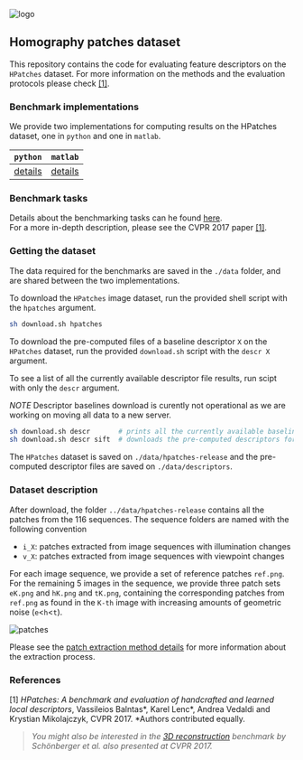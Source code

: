![logo](https://hpatches.github.io/assets/hpatches-logo.png "logo") 
## Homography patches dataset 

This repository contains the code for evaluating feature descriptors
on the `HPatches` dataset. For more information on the methods and the
evaluation protocols please check [[1]](#refs).

### Benchmark implementations

We provide two implementations for computing results on the HPatches
dataset, one in `python` and one in `matlab`.

| `python`        |   `matlab`  |
| ------------- |:-------------:|
|  [details](python/readme.md) | [details](matlab/README.md) |

### Benchmark tasks

Details about the benchmarking tasks can he found
[here](docs/tasks.md).  
For a more in-depth description, please see the CVPR
2017 paper [[1]](#refs).

### Getting the dataset

The data required for the benchmarks are saved in the `./data` folder,
and are shared between the two implementations.

To download the `HPatches` image dataset, run the provided shell script
with the `hpatches` argument.

``` bash
sh download.sh hpatches
```
To download the pre-computed files of a baseline descriptor `X` on the
`HPatches` dataset, run the provided `download.sh` script with the
`descr X` argument.  

To see a list of all the currently available descriptor file results,
run scipt with only the `descr` argument.

*NOTE* Descriptor baselines download is curently not operational as we are working on moving all data to a new server. 

``` bash sh 
sh download.sh descr       # prints all the currently available baseline pre-computed descriptors
sh download.sh descr sift  # downloads the pre-computed descriptors for sift
```

The `HPatches` dataset is saved on `./data/hpatches-release` and the pre-computed descriptor files are saved on `./data/descriptors`.


### Dataset description

After download, the folder `../data/hpatches-release` contains all the
patches from the 116 sequences. The sequence folders are named with
the following convention

* `i_X`: patches extracted from image sequences with illumination changes
* `v_X`: patches extracted from image sequences with viewpoint changes

For each image sequence, we provide a set of reference patches
`ref.png`. For the remaining 5 images in the sequence, we provide
three patch sets `eK.png` and `hK.png` and `tK.png`, containing the
corresponding patches from `ref.png` as found in the `K-th` image with
increasing amounts of geometric noise (`e`<`h`<`t`).

![patches](./python/utils/imgs/patches.png "patches") 

Please see the [patch extraction method details](./python/utils/docs/extraction.md) for more
information about the extraction process. 



### References
<a name="refs"></a>

[1] *HPatches: A benchmark and evaluation of handcrafted and learned local descriptors*, Vassileios Balntas*, Karel Lenc*, Andrea Vedaldi and Krystian Mikolajczyk, CVPR 2017.
*Authors contributed equally.



> *You might also be interested in the [3D reconstruction](https://github.com/ahojnnes/local-feature-evaluation) benchmark by Schönberger et al. also presented at CVPR 2017.*



